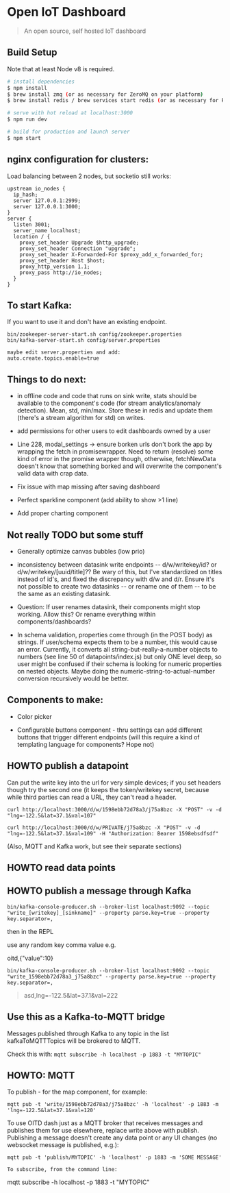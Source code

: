 # Open IoT Dashboard

> An open source, self hosted IoT dashboard

## Build Setup

Note that at least Node v8 is required.

``` bash
# install dependencies
$ npm install
$ brew install zmq (or as necessary for ZeroMQ on your platform)
$ brew install redis / brew services start redis (or as necessary for Redis on your platform -- or point it elsewhere)

# serve with hot reload at localhost:3000
$ npm run dev

# build for production and launch server
$ npm start
```

## nginx configuration for clusters:

Load balancing between 2 nodes, but socketio still works:

```
upstream io_nodes {
  ip_hash;
  server 127.0.0.1:2999;
  server 127.0.0.1:3000;
}
server {
  listen 3001;
  server_name localhost;
  location / {
    proxy_set_header Upgrade $http_upgrade;
    proxy_set_header Connection "upgrade";
    proxy_set_header X-Forwarded-For $proxy_add_x_forwarded_for;
    proxy_set_header Host $host;
    proxy_http_version 1.1;
    proxy_pass http://io_nodes;
  }
}
```

## To start Kafka:

If you want to use it and don't have an existing endpoint.

```
bin/zookeeper-server-start.sh config/zookeeper.properties
bin/kafka-server-start.sh config/server.properties

maybe edit server.properties and add:
auto.create.topics.enable=true

```

## Things to do next:

* in offline code and code that runs on sink write, stats should be available to the component's code (for stream analytics/anomaly detection). Mean, std, min/max.
Store these in redis and update them (there's a stream algorithm for std) on writes.

* add permissions for other users to edit dashboards owned by a user

* Line 228, modal_settings -> ensure borken urls don't bork the app by wrapping the fetch in promisewrapper. Need to return (resolve)
some kind of error in the promise wrapper though, otherwise, fetchNewData doesn't know that something borked and will overwrite the component's
valid data with crap data.

* Fix issue with map missing after saving dashboard

* Perfect sparkline component (add ability to show >1 line)

* Add proper charting component

## Not really TODO but some stuff

* Generally optimize canvas bubbles (low prio)

* inconsistency between datasink write endpoints -- d/w/writekey/id? or d/w/writekey/[uuid/title]?? Be wary of this, but I've standardized
on titles instead of id's, and fixed the discrepancy with d/w and d/r. Ensure it's not possible to create two datasinks -- or rename
one of them -- to be the same as an existing datasink.

* Question: If user renames datasink, their components might stop working. Allow this? Or rename everything within components/dashboards?

* In schema validation, properties come through (in the POST body) as strings. If user/schema expects them to be a number, this
would cause an error. Currently, it converts all string-but-really-a-number objects to numbers (see line 50 of datapoints/index.js)
but only ONE level deep, so user might be confused if their schema is looking for numeric properties on nested objects. Maybe
doing the numeric-string-to-actual-number conversion recursively would be better.

## Components to make:

* Color picker

* Configurable buttons component - thru settings can add different buttons that trigger different endpoints (will this require a kind
  of templating language for components? Hope not)

## HOWTO publish a datapoint

Can put the write key into the url for very simple devices; if you set headers though try the second one (it keeps the token/writekey
secret, because while third parties can read a URL, they can't read a header.

```
curl http://localhost:3000/d/w/1598ebb72d78a3/j75a8bzc -X "POST" -v -d "lng=-122.5&lat=37.1&val=107"

curl http://localhost:3000/d/w/PRIVATE/j75a8bzc -X "POST" -v -d "lng=-122.5&lat=37.1&val=109" -H "Authorization: Bearer 1598ebsdfsdf"
```

(Also, MQTT and Kafka work, but see their separate sections)

## HOWTO read data points


## HOWTO publish a message through Kafka

```
bin/kafka-console-producer.sh --broker-list localhost:9092 --topic "write_[writekey]_[sinkname]" --property parse.key=true --property key.separator=,
```
then in the REPL

use any random key comma value e.g.

oitd,{"value":10}

```
bin/kafka-console-producer.sh --broker-list localhost:9092 --topic "write_1598ebb72d78a3_j75a8bzc" --property parse.key=true --property key.separator=,
```

>asd,lng=-122.5&lat=37.1&val=222

## Use this as a Kafka-to-MQTT bridge

Messages published through Kafka to any topic in the list kafkaToMQTTTopics will be brokered to MQTT.

Check this with: ```mqtt subscribe -h localhost -p 1883 -t "MYTOPIC"```

## HOWTO: MQTT

To publish - for the map component, for example:

```
mqtt pub -t 'write/1598ebb72d78a3/j75a8bzc' -h 'localhost' -p 1883 -m 'lng=-122.5&lat=37.1&val=120'
```

To use OITD dash just as a MQTT broker that receives messages and publishes them for use elsewhere, replace write above with publish.
Publishing a message doesn't create any data point or any UI changes (no websocket message is published, e.g.):

```
mqtt pub -t 'publish/MYTOPIC' -h 'localhost' -p 1883 -m 'SOME MESSAGE'

To subscribe, from the command line:

```
mqtt subscribe -h localhost -p 1883 -t "MYTOPIC"
```
